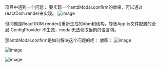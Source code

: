 项目中遇到一个问题：
要实现一个antdModal.confirm的效果，可以通过reactDom.render来实现。
![image](https://user-images.githubusercontent.com/22932241/167830206-0f9b0919-eb0d-483b-9be9-9d0384986c4a.png)

但问题是ReactDOM.render()重新生成的dom树结构，导致App.ts文件配置的全局 ConfigProvider 不生效，modal无法获取当前的语言包。

那antdModal.confirm是如何解决这个问题的呢：
放图：
![image](https://user-images.githubusercontent.com/22932241/167830689-c6557e60-7988-4ede-ae47-40256d4a082c.png)

![image](https://user-images.githubusercontent.com/22932241/167830530-ff510a65-2280-49ba-9a48-819e0d838656.png)

![image](https://user-images.githubusercontent.com/22932241/167830581-a59767eb-8525-47f6-a38f-cbdd132a1839.png)
